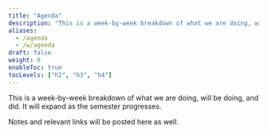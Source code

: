 ```yaml
---
title: "Agenda"
description: "This is a week-by-week breakdown of what we are doing, will be doing, and did. It will expand as the semester progresses. Notes and relevant links will be posted here as well."
aliases: 
  - /agenda
  - /w/agenda
draft: false
weight: 0
enableToc: true
tocLevels: ["h2", "h3", "h4"]
---
```


This is a week-by-week breakdown of what we are doing, will be doing, and did.
It will expand as the semester progresses.

Notes and relevant links will be posted here as well.
